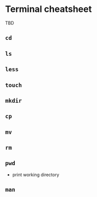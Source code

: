 # Terminal cheatsheet

TBD

## `cd`

## `ls`

## `less`

## `touch`

## `mkdir`

## `cp`

## `mv`

## `rm`

## `pwd`

- print working directory

## `man`
